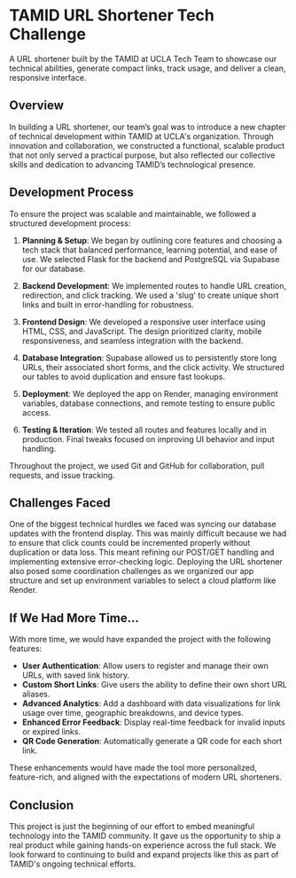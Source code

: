 # TAMID URL Shortener Tech Challenge

A URL shortener built by the TAMID at UCLA Tech Team to showcase our technical abilities, generate compact links, track usage, and deliver a clean, responsive interface.

## Overview

In building a URL shortener, our team’s goal was to introduce a new chapter of technical development within TAMID at UCLA's organization. Through innovation and collaboration, we constructed a functional, scalable product that not only served a practical purpose, but also reflected our collective skills and dedication to advancing TAMID’s technological presence.

## Development Process

To ensure the project was scalable and maintainable, we followed a structured development process:

1. **Planning & Setup**: We began by outlining core features and choosing a tech stack that balanced performance, learning potential, and ease of use. We selected Flask for the backend and PostgreSQL via Supabase for our database.

2. **Backend Development**: We implemented routes to handle URL creation, redirection, and click tracking. We used a 'slug' to create unique short links and built in error-handling for robustness.

3. **Frontend Design**: We developed a responsive user interface using HTML, CSS, and JavaScript. The design prioritized clarity, mobile responsiveness, and seamless integration with the backend.

4. **Database Integration**: Supabase allowed us to persistently store long URLs, their associated short forms, and the click activity. We structured our tables to avoid duplication and ensure fast lookups.

5. **Deployment**: We deployed the app on Render, managing environment variables, database connections, and remote testing to ensure public access.

6. **Testing & Iteration**: We tested all routes and features locally and in production. Final tweaks focused on improving UI behavior and input handling.

Throughout the project, we used Git and GitHub for collaboration, pull requests, and issue tracking.

## Challenges Faced

One of the biggest technical hurdles we faced was syncing our database updates with the frontend display. This was mainly difficult because we had to ensure that click counts could be incremented properly without duplication or data loss. This meant refining our POST/GET handling and implementing extensive error-checking logic. Deploying the URL shortener also posed some coordination challenges as we organized our app structure and set up environment variables to select a cloud platform like Render.

## If We Had More Time...

With more time, we would have expanded the project with the following features:

- **User Authentication**: Allow users to register and manage their own URLs, with saved link history.
- **Custom Short Links**: Give users the ability to define their own short URL aliases.
- **Advanced Analytics**: Add a dashboard with data visualizations for link usage over time, geographic breakdowns, and device types.
- **Enhanced Error Feedback**: Display real-time feedback for invalid inputs or expired links.
- **QR Code Generation**: Automatically generate a QR code for each short link.

These enhancements would have made the tool more personalized, feature-rich, and aligned with the expectations of modern URL shorteners.

## Conclusion

This project is just the beginning of our effort to embed meaningful technology into the TAMID community. It gave us the opportunity to ship a real product while gaining hands-on experience across the full stack. We look forward to continuing to build and expand projects like this as part of TAMID's ongoing technical efforts.
